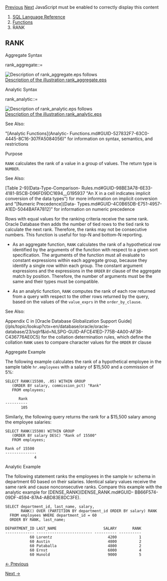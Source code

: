 [Previous](PREVIOUS.md) [Next](RATIO_TO_REPORT.md) JavaScript must be
enabled to correctly display this content

  1. [SQL Language Reference ](index.md)
  2. [Functions](Functions.md)
  3. RANK 

## RANK

Aggregate Syntax

rank_aggregate::=

![Description of rank_aggregate.eps
follows](https://docs.oracle.com/en/database/oracle/oracle-database/23/sqlrf/img/rank_aggregate.gif)  
[Description of the illustration
rank_aggregate.eps](img_text/rank_aggregate.md)

Analytic Syntax

rank_analytic::=

![Description of rank_analytic.eps
follows](https://docs.oracle.com/en/database/oracle/oracle-database/23/sqlrf/img/rank_analytic.gif)  
[Description of the illustration
rank_analytic.eps](img_text/rank_analytic.md)

See Also:

"[Analytic Functions](Analytic-
Functions.md#GUID-527832F7-63C0-4445-8C16-307FA5084056)" for information on
syntax, semantics, and restrictions

Purpose

`RANK` calculates the rank of a value in a group of values. The return type is
`NUMBER`.

See Also:

[Table 2-9](Data-Type-Comparison-
Rules.md#GUID-98BE3A78-6E33-4181-B5CB-D96FD9DC1694__G195937 "An X in a cell
indicates implicit conversion of the data types") for more information on
implicit conversion and "[Numeric Precedence](Data-
Types.md#GUID-4C0B65DB-E751-4957-A1ED-5044BAFA7812)" for information on
numeric precedence

Rows with equal values for the ranking criteria receive the same rank. Oracle
Database then adds the number of tied rows to the tied rank to calculate the
next rank. Therefore, the ranks may not be consecutive numbers. This function
is useful for top-N and bottom-N reporting.

  * As an aggregate function, `RANK` calculates the rank of a hypothetical row identified by the arguments of the function with respect to a given sort specification. The arguments of the function must all evaluate to constant expressions within each aggregate group, because they identify a single row within each group. The constant argument expressions and the expressions in the `ORDER` `BY` clause of the aggregate match by position. Therefore, the number of arguments must be the same and their types must be compatible. 

  * As an analytic function, `RANK` computes the rank of each row returned from a query with respect to the other rows returned by the query, based on the values of the `value_exprs` in the `order_by_clause`. 

See Also:

Appendix C in [Oracle Database Globalization Support
Guide](/pls/topic/lookup?ctx=en/database/oracle/oracle-
database/23/sqlrf&id=NLSPG-GUID-AFCE41ED-775B-4A00-AF38-C436776AE0C5) for the
collation determination rules, which define the collation `RANK` uses to
compare character values for the `ORDER` `BY` clause

Aggregate Example

The following example calculates the rank of a hypothetical employee in the
sample table `hr.employees` with a salary of $15,500 and a commission of 5%:

    
    
    SELECT RANK(15500, .05) WITHIN GROUP
       (ORDER BY salary, commission_pct) "Rank"
       FROM employees;
    
          Rank
    ----------
           105
    

Similarly, the following query returns the rank for a $15,500 salary among the
employee salaries:

    
    
    SELECT RANK(15500) WITHIN GROUP 
       (ORDER BY salary DESC) "Rank of 15500" 
       FROM employees;
    
    Rank of 15500
    --------------
                 4

Analytic Example

The following statement ranks the employees in the sample `hr` schema in
department 60 based on their salaries. Identical salary values receive the
same rank and cause nonconsecutive ranks. Compare this example with the
analytic example for [DENSE_RANK](DENSE_RANK.md#GUID-
BB66F574-09DF-4594-87A4-ABD83E8DC3FE).

    
    
    SELECT department_id, last_name, salary,
           RANK() OVER (PARTITION BY department_id ORDER BY salary) RANK
      FROM employees WHERE department_id = 60
      ORDER BY RANK, last_name;
    
    DEPARTMENT_ID LAST_NAME                     SALARY       RANK
    ------------- ------------------------- ---------- ----------
               60 Lorentz                         4200          1
               60 Austin                          4800          2
               60 Pataballa                       4800          2
               60 Ernst                           6000          4
               60 Hunold                          9000          5


[← Previous](PREVIOUS.md)

[Next →](RATIO_TO_REPORT.md)
